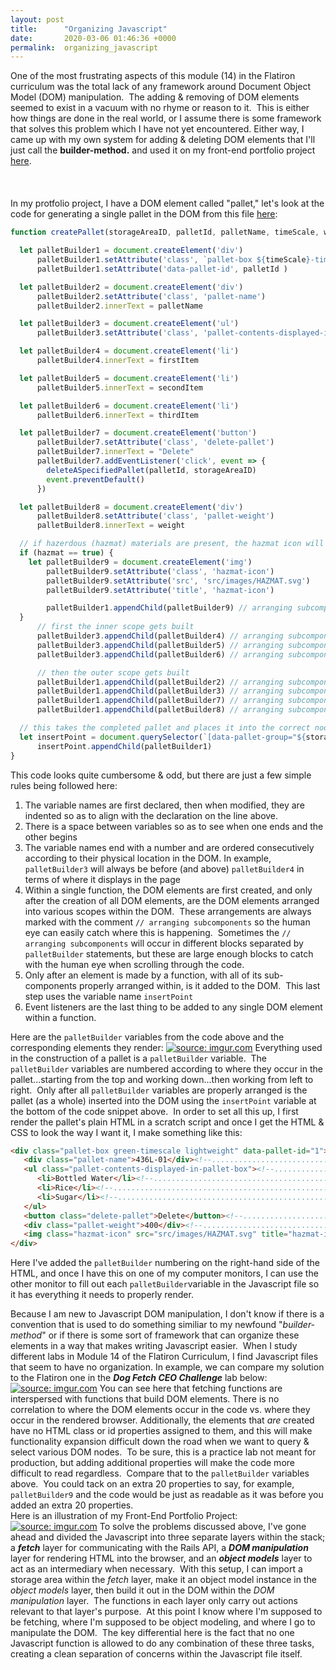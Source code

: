 ```yaml
---
layout: post
title:      "Organizing Javascript"
date:       2020-03-06 01:46:36 +0000
permalink:  organizing_javascript
---
```



One of the most frustrating aspects of this module (14) in the Flatiron curriculum was the total lack of any framework around Document Object Model (DOM) manipulation.&nbsp;  The adding & removing of DOM elements seemed to exist in a vacuum with no rhyme or reason to it.&nbsp;  This is either how things are done in the real world, or I assume there is some framework that solves this problem which I have not yet encountered.  Either way, I came up with my own system for adding & deleting DOM elements that I'll just call the **builder-method.**  and used it on my front-end portfolio project [here](https://github.com/Richard-Burd/front-end-portfolio-project).  
<br><br><br>
In my protfolio project, I have a DOM element called "pallet," let's look at the code for generating a single pallet in the DOM from this file [here](https://github.com/Richard-Burd/front-end-portfolio-project/blob/master/front-end/src/index.js):
```javascript
function createPallet(storageAreaID, palletId, palletName, timeScale, weightScale, firstItem, secondItem, thirdItem, weight, hazmat ){

  let palletBuilder1 = document.createElement('div')
      palletBuilder1.setAttribute('class', `pallet-box ${timeScale}-timescale ${weightScale}`)
      palletBuilder1.setAttribute('data-pallet-id', palletId )

  let palletBuilder2 = document.createElement('div')
      palletBuilder2.setAttribute('class', 'pallet-name')
      palletBuilder2.innerText = palletName

  let palletBuilder3 = document.createElement('ul')
      palletBuilder3.setAttribute('class', 'pallet-contents-displayed-in-pallet-box')

  let palletBuilder4 = document.createElement('li')
      palletBuilder4.innerText = firstItem

  let palletBuilder5 = document.createElement('li')
      palletBuilder5.innerText = secondItem

  let palletBuilder6 = document.createElement('li')
      palletBuilder6.innerText = thirdItem

  let palletBuilder7 = document.createElement('button')
      palletBuilder7.setAttribute('class', 'delete-pallet')
      palletBuilder7.innerText = "Delete"
      palletBuilder7.addEventListener('click', event => {
        deleteASpecifiedPallet(palletId, storageAreaID)
        event.preventDefault()
      })

  let palletBuilder8 = document.createElement('div')
      palletBuilder8.setAttribute('class', 'pallet-weight')
      palletBuilder8.innerText = weight

  // if hazerdous (hazmat) materials are present, the hazmat icon will appear
  if (hazmat == true) {
    let palletBuilder9 = document.createElement('img')
        palletBuilder9.setAttribute('class', 'hazmat-icon')
        palletBuilder9.setAttribute('src', 'src/images/HAZMAT.svg')
        palletBuilder9.setAttribute('title', 'hazmat-icon')

        palletBuilder1.appendChild(palletBuilder9) // arranging subcomponents
  }
      // first the inner scope gets built
      palletBuilder3.appendChild(palletBuilder4) // arranging subcomponents
      palletBuilder3.appendChild(palletBuilder5) // arranging subcomponents
      palletBuilder3.appendChild(palletBuilder6) // arranging subcomponents

      // then the outer scope gets built
      palletBuilder1.appendChild(palletBuilder2) // arranging subcomponents
      palletBuilder1.appendChild(palletBuilder3) // arranging subcomponents
      palletBuilder1.appendChild(palletBuilder7) // arranging subcomponents
      palletBuilder1.appendChild(palletBuilder8) // arranging subcomponents

  // this takes the completed pallet and places it into the correct node ont the DOM
  let insertPoint = document.querySelector(`[data-pallet-group="${storageAreaID}"]`)
      insertPoint.appendChild(palletBuilder1)
}
```
This code looks quite cumbersome & odd, but there are just a few simple rules being followed here:

 1. The variable names are first declared, then when modified, they are indented so as to align with the declaration on the line above.
 2. There is a space between variables so as to see when one ends and the
   other begins
 3. The variable names end with a number and are ordered consecutively according to their physical location in the DOM.  In example, ```palletBuilder3``` will always be before (and above) ```palletBuilder4``` in terms of where it displays in the page
 4. Within a single function, the DOM elements are first created, and only after the creation of all DOM elements, are the DOM elements arranged into various scopes within the DOM.&nbsp;  These arrangements are always marked with the comment ```// arranging subcomponents``` so the human eye can easily catch where this is happening.&nbsp;  Sometimes the ```// arranging subcomponents``` will occur in different blocks separated by ```palletBuilder``` statements, but these are large enough blocks to catch with the human eye when scrolling through the code.
 5. Only after an element is made by a function, with all of its sub-components properly arranged within, is it added to the DOM.&nbsp;  This last step uses the variable name ```insertPoint```
 6. Event listeners are the last thing to be added to any single DOM element within a function.

Here are the ```palletBuilder``` variables from the code above and the corresponding elements they render:
<a href="https://imgur.com/qQ4WB6Y"><img src="https://i.imgur.com/qQ4WB6Y.jpg" title="source: imgur.com" /></a>
Everything used in the construction of a pallet is a ```palletBuilder``` variable.&nbsp;  The ```palletBuilder``` variables are numbered according to where they occur in the pallet...starting from the top and working down...then working from left to right.&nbsp;  Only after all ```palletBuilder``` variables are properly arranged is the pallet (as a whole) inserted into the DOM using the ```insertPoint``` variable at the bottom of the code snippet above.&nbsp; In order to set all this up, I first render the pallet's plain HTML in a scratch script and once I get the HTML & CSS to look the way I want it, I make something like this:
```html
<div class="pallet-box green-timescale lightweight" data-pallet-id="1"><!--.....(palletBuilder1) -->
   <div class="pallet-name">436L-01</div><!--...................................(palletBuilder2) -->
   <ul class="pallet-contents-displayed-in-pallet-box"><!--.....................(palletBuilder3) -->
      <li>Bottled Water</li><!--................................................(palletBuilder4) -->
      <li>Rice</li><!--.........................................................(palletBuilder5) -->
      <li>Sugar</li><!--........................................................(palletBuilder6) -->
   </ul>
   <button class="delete-pallet">Delete</button><!--............................(palletBuilder7) -->
   <div class="pallet-weight">400</div><!--.....................................(palletBuilder8) -->
   <img class="hazmat-icon" src="src/images/HAZMAT.svg" title="hazmat-icon"><!--(palletBuilder9) -->
</div>
```
Here I've added the ```palletBuilder``` numbering on the right-hand side of the HTML, and once I have this on one of my computer monitors, I can use the other monitor to fill out each ```palletBuilder```variable in the Javascript file so it has everything it needs to properly render.

Because I am new to Javascript DOM manipulation, I don't know if there is a convention that is used to do something similiar to my newfound "*builder-method*" or if there is some sort of framework that can organize these elements in a way that makes writing Javascript easier.&nbsp;  When I study different labs in Module 14 of the Flatiron Curriculum, I find Javascript files that seem to have no organization.  In example, we can compare my solution to the Flatiron one in the ***Dog Fetch CEO Challenge*** lab below:
<a href="https://imgur.com/Gp7XTqb"><img src="https://i.imgur.com/Gp7XTqb.jpg" title="source: imgur.com" /></a>
You can see here that fetching functions are interspersed with functions that build DOM elements.  There is no correlation to where the DOM elements occur in the code vs. where they occur in the rendered browser.  Additionally, the elements that *are* created have no HTML class or id properties assigned to them, and this will make functionality expansion difficult down the road when we want to query & select various DOM nodes.&nbsp;  To be sure, this is a practice lab not meant for production, but adding additional properties will make the code more difficult to read regardless.&nbsp;  Compare that to the ```palletBuilder``` variables above.&nbsp; You could tack on an extra 20 properties to say, for example, ```palletBuilder9``` and the code would be just as readable as it was before you added an extra 20 properties.&nbsp;
<br>
Here is an illustration of my Front-End Portfolio Project:
<a href="https://imgur.com/8MgRbQK"><img src="https://i.imgur.com/8MgRbQK.jpg" title="source: imgur.com" /></a>
To solve the problems discussed above, I've gone ahead and divided the Javascript into three separate layers within the stack; a ***fetch*** layer for communicating with the Rails API, a ***DOM manipulation*** layer for rendering HTML into the browser, and an ***object models*** layer to act as an intermediary when necessary.&nbsp;  With this setup, I can import a storage area within the *fetch* layer, make it an object model instance in the *object models* layer, then build it out in the DOM within the *DOM manipulation* layer.&nbsp; The functions in each layer only carry out actions relevant to that layer's purpose.&nbsp; At this point I know where I'm supposed to be fetching, where I'm supposed to be object modeling, and where I go to manipulate the DOM.&nbsp;  The key differential here is the fact that no one Javascript function is allowed to do any combination of these three tasks, creating a clean separation of concerns within the Javascript file itself.
